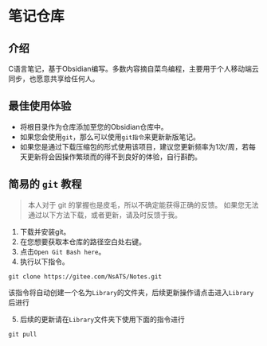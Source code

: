 # 笔记仓库

## 介绍

C语言笔记，基于Obsidian编写。多数内容摘自菜鸟编程，主要用于个人移动端云同步，也愿意共享给任何人。

## 最佳使用体验

- 将根目录作为仓库添加至您的Obsidian仓库中。
- 如果您会使用`git`，那么可以使用`git指令`来更新新版笔记。
- 如果您是通过下载压缩包的形式使用该项目，建议您更新频率为1次/周，若每天更新将会因操作繁琐而的得不到良好的体验，自行斟酌。

## 简易的 `git` 教程

> 本人对于 git 的掌握也是皮毛，所以不确定能获得正确的反馈。
> 如果您无法通过以下方法下载，或者更新，请及时反馈于我。
 
 1. 下载并安装git。
 2. 在您想要获取本仓库的路径空白处右键。
 3. 点击`Open Git Bash here`。
 4. 执行以下指令。
```shell
git clone https://gitee.com/NsATS/Notes.git
```
  该指令将自动创建一个名为`Library`的文件夹，后续更新操作请点击进入`Library`后进行
  
 5. 后续的更新请在`Library`文件夹下使用下面的指令进行
```shell
git pull
```